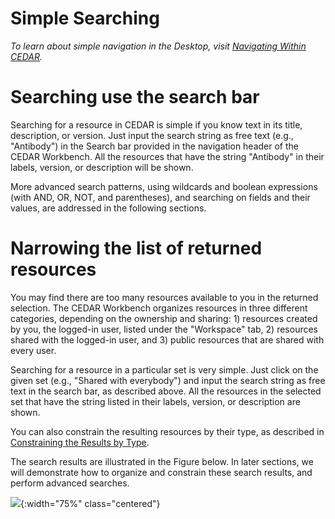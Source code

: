 # Simple Searching

*To learn about simple navigation in the Desktop, visit [Navigating Within CEDAR](https://metadatacenter.github.io/cedar-manual/sections/a4/navigating_within_cedar/).*

<h1>Searching use the search bar</h1>

Searching for a resource in CEDAR is simple if you know text in its title, description, or version. Just input the search string as free text (e.g., "Antibody") in the Search bar provided in the navigation header of the CEDAR Workbench. All the resources  that have the string "Antibody" in their labels, version, or description will be shown.

More advanced search patterns, using wildcards and boolean expressions (with AND, OR, NOT, and parentheses), and searching on fields and their values, are addressed in the following sections.

<h1>Narrowing the list of returned resources</h1>

You may find there are too many resources available to you in the returned selection. 
The CEDAR Workbench organizes resources in three different categories, depending on the ownership and sharing: 1) resources created by you, the logged-in user, listed under the "Workspace" tab, 2) resources shared with the logged-in user, and 3) public resources that are shared with every user. 

Searching for a resource in a particular set is very simple. Just click on the given set (e.g., "Shared with everybody") and input the search string as free text in the search bar, as described above. All the resources in the selected set that have the string  listed in their labels, version, or description are shown. 

You can also constrain the resulting resources by their type, as described in [Constraining the Results by Type](https://metadatacenter.github.io/cedar-manual/sections/a2/3_constraining_the_results_by_type/).

The search results are illustrated in the Figure below. In later sections, we will demonstrate how to organize and constrain these search results, and perform advanced searches.

![](https://github.com/metadatacenter/cedar-manual/raw/master/docs/assets/imgs/search.png){:width="75%" class="centered"}
